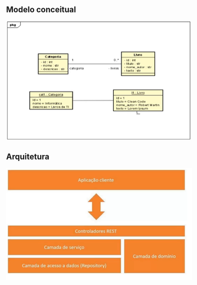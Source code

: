 

## Modelo conceitual
![Modelo conceitual do projeto](../assets/bookstore_mc.png)

## Arquitetura
![Arquitetura](../assets/bookstore_arquitetura.png)